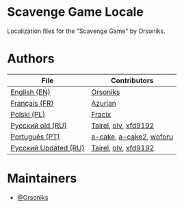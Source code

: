 # Scavenge Game Locale
Localization files for the "Scavenge Game" by Orsoniks.

# Authors
| File                       | Contributors                                                                                                        |
|----------------------------|---------------------------------------------------------------------------------------------------------------------|
| [English (EN)](/EN.json)   | [Orsoniks](https://github.com/Orsoniks)                                                                             |
| [Français (FR)](/FR.json)  | [Azurian](https://github.com/clemtomera)                                                                            |
| [Polski (PL)](/PL.json)    | [Fracix](https://github.com/Fracix)                                                                                 |
| [Русский old (RU)](/RU.json)   | [Tairel](https://github.com/Tairelol), [olv](https://github.com/Ol1vver), [xfd9192](https://github.com/xfd9192)     |                                  |  [اَلْعَرَبِيَّةُ (AR)](/AR.json)     | [Enderwolf](https://github.com/Enderw0lf)                                                                           |
| [Português (PT)](/PT.json) | [a-cake](https://github.com/a-cake), [a-cake2](https://github.com/a-cake2), [woforu](https://github.com/woforu)     |
| [Русский Updated (RU)](scavprototypeRU.zip)   | [Tairel](https://github.com/Tairelol), [olv](https://github.com/Ol1vver), [xfd9192](https://github.com/xfd9192)     | 
                                                            

# Maintainers
* [@Orsoniks](https://github.com/Orsoniks)
